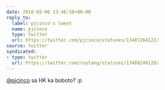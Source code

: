 ```yaml
---
date: 2010-05-06 13:46:58+00:00
reply_to:
  label: pjcinco's tweet
  name: pjcinco
  type: twitter
  url: https://twitter.com/pjcinco/statuses/13487264122/
source: twitter
syndicated:
- type: twitter
  url: https://twitter.com/roytang/statuses/13488249120/
---
```


[@pjcinco](https://twitter.com/pjcinco/) sa HK ka boboto? :p